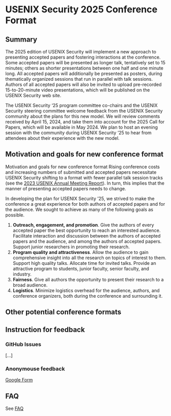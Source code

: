 # USENIX Security 2025 Conference Format

## Summary
The 2025 edition of USENIX Security will implement a new approach to presenting accepted papers and fostering interactions at the conference. Some accepted papers will be presented as longer talk, tentatively set to 15 minutes; others as shorter presentations between one half and one minute long. All accepted papers will additionally be presented as posters, during thematically organized sessions that run in parallel with talk sessions. Authors of all accepted papers will also be invited to upload pre-recorded 15-to-20-minute video presentations, which will be published on the USENIX Security web site.

The USENIX Security ‘25 program committee co-chairs and the USENIX Security steering committee welcome feedback from the USENIX Security community about the plans for this new model. We will review comments received by April 15, 2024, and take them into account for the 2025 Call for Papers, which will be available in May 2024. We plan to host an evening session with the community during USENIX Security ’25 to hear from attendees about their experience with the new model.

## Motivation and goals for new conference format

Motivation and goals for new conference format
Rising conference costs and increasing numbers of submitted and accepted papers necessitate USENIX Security shifting to a format with fewer parallel talk session tracks (see the [2023 USENIX Annual Meeting Report](https://www.usenix.org/blog/2023-usenix-annual-meeting-report)). In turn, this implies that the manner of presenting accepted papers needs to change.

In developing the plan for USENIX Security ’25, we strived to make the conference a great experience for both authors of accepted papers and for the audience. We sought to achieve as many of the following goals as possible.

1. **Outreach, engagement, and promotion**. Give the authors of every accepted paper the best opportunity to reach an interested audience. Facilitate interaction and discussion between the authors of accepted papers and the audience, and among the authors of accepted papers. Support junior researchers in promoting their research.
2. **Program quality and attractiveness**. Allow the audience to gain comprehensive insight into all the research on topics of interest to them. Support high quality talks. Allocate time for invited talks. Provide an attractive program to students, junior faculty, senior faculty, and industry.
3. **Fairness**. Give all authors the opportunity to present their research to a broad audience.
4. **Logistics**. Minimize logistics overhead for the audience, authors, and conference organizers, both during the conference and surrounding it.


## Other potential conference formats

## Instruction for feedback

### GitHub Issues

[...]

### Anonymouse feedback

[Google Form]()

## FAQ

See [FAQ]()